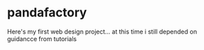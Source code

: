# pandafactory
Here's my first web design project... at this time i still depended on guidancce from tutorials 
